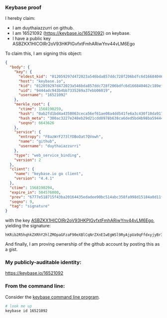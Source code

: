 ### Keybase proof

I hereby claim:

  * I am duythaiazzurri on github.
  * I am 16521092 (https://keybase.io/16521092) on keybase.
  * I have a public key ASBZKX1HICOlRr2oV93HKPIGvfxtFmhARiwYnv44vLM6Ego

To claim this, I am signing this object:

```json
{
  "body": {
    "key": {
      "eldest_kid": "012059297d472023a546bda857ddc728f206bdfc6d166840462c189efe38bcb33a120a",
      "host": "keybase.io",
      "kid": "012059297d472023a546bda857ddc728f206bdfc6d166840462c189efe38bcb33a120a",
      "uid": "9444adc943b4bb7335269a37ebb06019",
      "username": "16521092"
    },
    "merkle_root": {
      "ctime": 1568190259,
      "hash": "0ab2fd1bd4a4358063ceca56ef61ae08a4dd541fe6a3c430f10da917c2a03197c732f22723dbcfcd98521a9cc639010794cf7871b5a6e406a557d94d54801735",
      "hash_meta": "300ac3227e248eb29d21cdd8978b638ca6ded5bd4b98ba594444cf8ec7f617e6",
      "seqno": 6643626
    },
    "service": {
      "entropy": "F8azWrF273lYOBoOat7QVowh",
      "name": "github",
      "username": "duythaiazzurri"
    },
    "type": "web_service_binding",
    "version": 2
  },
  "client": {
    "name": "keybase.io go client",
    "version": "4.4.1"
  },
  "ctime": 1568190294,
  "expire_in": 504576000,
  "prev": "6777e518715f43ba20164435edadee90bc514abc358fa998d15184a0d11fcd1c",
  "seqno": 9,
  "tag": "signature"
}
```

with the key [ASBZKX1HICOlRr2oV93HKPIGvfxtFmhARiwYnv44vLM6Ego](https://keybase.io/16521092), yielding the signature:

```
hKRib2R5hqhkZXRhY2hlZMOpaGFzaF90eXBlCqNrZXnEIwEgWSl9RyAjpUa9qFfdxyjyBr38bRZoQEYsGJ7+OLyzOhIKp3BheWxvYWTESpcCCcQgZ3flGHFfQ7ogFkQ17a3ukLxRSrw1j6mY0VGEoNEfzRzEILg3arm1S5tBZZGLuX2AshqbQlOJv39PEiTMmPMDypJoAgHCo3NpZ8RASdhZgBMw/GoaFzNgceKAAmrRyoMF++7W1gi1Rx0vmyESfQ21yUyc0xI0BBPbbBpNS242Sf5O4ytMo/3Sfdj0DKhzaWdfdHlwZSCkaGFzaIKkdHlwZQildmFsdWXEIAColunFcNqauoyrmbmuOoL2xqtcxeVAaBjk4mbJ0wwmo3RhZ80CAqd2ZXJzaW9uAQ==

```

And finally, I am proving ownership of the github account by posting this as a gist.

### My publicly-auditable identity:

https://keybase.io/16521092

### From the command line:

Consider the [keybase command line program](https://keybase.io/download).

```bash
# look me up
keybase id 16521092
```
